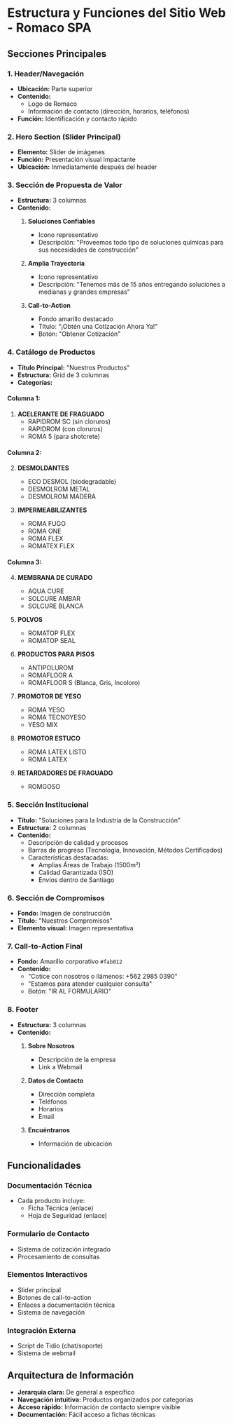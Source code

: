 # Estructura y Funciones del Sitio Web - Romaco SPA

## Secciones Principales

### 1. Header/Navegación
- **Ubicación:** Parte superior
- **Contenido:** 
  - Logo de Romaco
  - Información de contacto (dirección, horarios, teléfonos)
- **Función:** Identificación y contacto rápido

### 2. Hero Section (Slider Principal)
- **Elemento:** Slider de imágenes
- **Función:** Presentación visual impactante
- **Ubicación:** Inmediatamente después del header

### 3. Sección de Propuesta de Valor
- **Estructura:** 3 columnas
- **Contenido:**
  1. **Soluciones Confiables**
     - Icono representativo
     - Descripción: "Proveemos todo tipo de soluciones químicas para sus necesidades de construcción"
  
  2. **Amplia Trayectoria**
     - Icono representativo
     - Descripción: "Tenemos más de 15 años entregando soluciones a medianas y grandes empresas"
  
  3. **Call-to-Action**
     - Fondo amarillo destacado
     - Título: "¡Obtén una Cotización Ahora Ya!"
     - Botón: "Obtener Cotización"

### 4. Catálogo de Productos
- **Título Principal:** "Nuestros Productos"
- **Estructura:** Grid de 3 columnas
- **Categorías:**

#### Columna 1:
1. **ACELERANTE DE FRAGUADO**
   - RAPIDROM SC (sin cloruros)
   - RAPIDROM (con cloruros)
   - ROMA 5 (para shotcrete)

#### Columna 2:
2. **DESMOLDANTES**
   - ECO DESMOL (biodegradable)
   - DESMOLROM METAL
   - DESMOLROM MADERA

3. **IMPERMEABILIZANTES**
   - ROMA FUGO
   - ROMA ONE
   - ROMA FLEX
   - ROMATEX FLEX

#### Columna 3:
4. **MEMBRANA DE CURADO**
   - AQUA CURE
   - SOLCURE AMBAR
   - SOLCURE BLANCA

5. **POLVOS**
   - ROMATOP FLEX
   - ROMATOP SEAL

6. **PRODUCTOS PARA PISOS**
   - ANTIPOLUROM
   - ROMAFLOOR A
   - ROMAFLOOR S (Blanca, Gris, Incoloro)

7. **PROMOTOR DE YESO**
   - ROMA YESO
   - ROMA TECNOYESO
   - YESO MIX

8. **PROMOTOR ESTUCO**
   - ROMA LATEX LISTO
   - ROMA LATEX

9. **RETARDADORES DE FRAGUADO**
   - ROMGOSO

### 5. Sección Institucional
- **Título:** "Soluciones para la Industria de la Construcción"
- **Estructura:** 2 columnas
- **Contenido:**
  - Descripción de calidad y procesos
  - Barras de progreso (Tecnología, Innovación, Métodos Certificados)
  - Características destacadas:
    - Amplias Áreas de Trabajo (1500m²)
    - Calidad Garantizada (ISO)
    - Envíos dentro de Santiago

### 6. Sección de Compromisos
- **Fondo:** Imagen de construcción
- **Título:** "Nuestros Compromisos"
- **Elemento visual:** Imagen representativa

### 7. Call-to-Action Final
- **Fondo:** Amarillo corporativo `#fab012`
- **Contenido:** 
  - "Cotice con nosotros o llámenos: +562 2985 0390"
  - "Estamos para atender cualquier consulta"
  - Botón: "IR AL FORMULARIO"

### 8. Footer
- **Estructura:** 3 columnas
- **Contenido:**
  1. **Sobre Nosotros**
     - Descripción de la empresa
     - Link a Webmail
  
  2. **Datos de Contacto**
     - Dirección completa
     - Teléfonos
     - Horarios
     - Email
  
  3. **Encuéntranos**
     - Información de ubicación

## Funcionalidades

### Documentación Técnica
- Cada producto incluye:
  - Ficha Técnica (enlace)
  - Hoja de Seguridad (enlace)

### Formulario de Contacto
- Sistema de cotización integrado
- Procesamiento de consultas

### Elementos Interactivos
- Slider principal
- Botones de call-to-action
- Enlaces a documentación técnica
- Sistema de navegación

### Integración Externa
- Script de Tidio (chat/soporte)
- Sistema de webmail

## Arquitectura de Información
- **Jerarquía clara:** De general a específico
- **Navegación intuitiva:** Productos organizados por categorías
- **Acceso rápido:** Información de contacto siempre visible
- **Documentación:** Fácil acceso a fichas técnicas